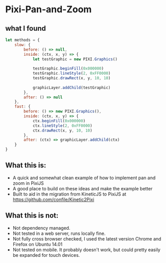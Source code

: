 # Pixi-Pan-and-Zoom

## what I found
```js
let methods = {
    slow: {
        before: () => null,
        inside: (ctx, x, y) => {
            let testGraphic = new PIXI.Graphics()
        
            testGraphic.beginFill(0x000000)
            testGraphic.lineStyle(2, 0xFF0000)
            testGraphic.drawRect(x, y, 10, 10)
        
            graphicLayer.addChild(testGraphic)
        },
        after: () => null
    },
    fast: {
        before: () => new PIXI.Graphics(),
        inside: (ctx, x, y) => {
            ctx.beginFill(0x000000)
            ctx.lineStyle(2, 0xFF0000)
            ctx.drawRect(x, y, 10, 10)
        },
        after: (ctx) => graphicLayer.addChild(ctx)
    }
}
```

## What this is:
- A quick and somewhat clean example of how to implement pan and zoom in PixiJS
- A good place to build on these ideas and make the example better
- Built to aid in the migration from KineticJS to PixiJS at https://github.com/confile/Kinetic2Pixi

## What this is not:
- Not dependency managed.
- Not tested in a web server, runs locally fine.
- Not fully cross browser checked, I used the latest version Chrome and Firefox on Ubuntu 14.01
- Not tested on mobile. It probably doesn't work, but could pretty easily be expanded for touch devices.
